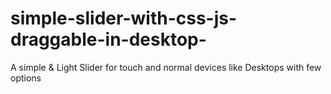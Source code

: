 # simple-slider-with-css-js-draggable-in-desktop-
A simple &amp; Light Slider for touch and normal devices like Desktops with few options
